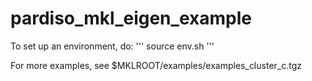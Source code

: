 # pardiso_mkl_eigen_example


To set up an environment, do:
'''
source env.sh
'''

For more examples, see $MKLROOT/examples/examples_cluster_c.tgz